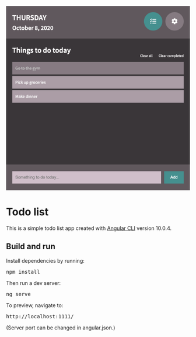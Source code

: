 <img src="src/assets/images/screenshots/todo-list.png" alt="" style="margin: 0 auto; max-width: 100%;" />

# Todo list

This is a simple todo list app created with [Angular CLI](https://github.com/angular/angular-cli) version 10.0.4.


## Build and run

Install dependencies by running:

<pre>
npm install
</pre>

Then run a dev server:

<pre>
ng serve
</pre>

To preview, navigate to:

<pre>
http://localhost:1111/
</pre>

(Server port can be changed in angular.json.)
